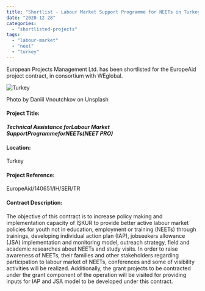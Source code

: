 ```yaml
---
title: "Shortlist - Labour Market Support Programme for NEETs in Turkey"
date: "2020-12-28"
categories: 
  - "shortlisted-projects"
tags: 
  - "labour-market"
  - "neet"
  - "turkey"
---
```


European Projects Management Ltd. has been shortlisted for the EuropeAid project contract, in consortium with WEglobal.

![Turkey](images/daniil-vnoutchkov-Zd6dhJhy_D0-unsplash-1-e1584007783806.jpg)

Photo by Daniil Vnoutchkov on Unsplash

#### Project Title:

**_****Technical Assistance forLabour Market SupportProgrammeforNEETs(NEET PRO)****_**

#### Location:

Turkey

#### Project Reference:

EuropeAid/140651/IH/SER/TR

#### **Contract Description:**

The objective of this contract is to increase policy making and implementation capacity of İŞKUR to provide better active labour market policies for youth not in education, employment or training (NEETs) through trainings, developing individual action plan (IAP), jobseekers allowance (JSA) implementation and monitoring model, outreach strategy, field and academic researches about NEETs and study visits. In order to raise awareness of NEETs, their families and other stakeholders regarding participation to labour market of NEETs, conferences and some of visibility activities will be realized. Additionally, the grant projects to be contracted under the grant component of the operation will be visited for providing inputs for IAP and JSA model to be developed under this contract.
